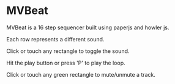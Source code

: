 
# MVBeat

MVBeat is a 16 step sequencer built using paperjs and howler js.

Each row represents a different sound.

Click or touch any rectangle to toggle the sound.

Hit the play button or press 'P' to play the loop.

Click or touch any green rectangle to mute/unmute a track. 
